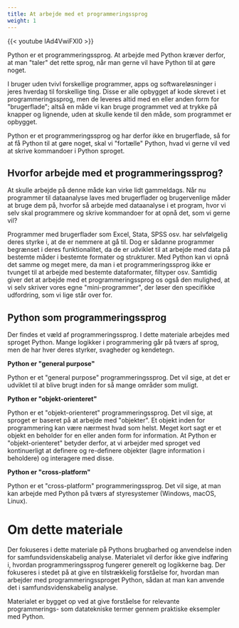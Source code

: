 ```yaml
---
title: At arbejde med et programmeringssprog
weight: 1
---
```

{{< youtube IAd4VwiFXl0 >}}

Python er et programmeringssprog. At arbejde med Python kræver derfor, at man "taler" det rette sprog, når man gerne vil have Python til at gøre noget.

I bruger uden tvivl forskellige programmer, apps og softwareløsninger i jeres hverdag til forskellige ting. Disse er alle opbygget af kode skrevet i et programmeringssprog, men de leveres altid med en eller anden form for "brugerflade"; altså en måde vi kan bruge programmet ved at trykke på knapper og lignende, uden at skulle kende til den måde, som programmet er opbygget.

Python er et programmeringssprog og har derfor ikke en brugerflade, så for at få Python til at gøre noget, skal vi "fortælle" Python, hvad vi gerne vil ved at skrive kommandoer i Python sproget.

## Hvorfor arbejde med et programmeringssprog?

At skulle arbejde på denne måde kan virke lidt gammeldags. Når nu programmer til dataanalyse laves med brugerflader og brugervenlige måder at bruge dem på, hvorfor så arbejde med dataanalyse i et program, hvor vi selv skal programmere og skrive kommandoer for at opnå det, som vi gerne vil?

Programmer med brugerflader som Excel, Stata, SPSS osv. har selvfølgelig deres styrke i, at de er nemmere at gå til. Dog er sådanne programmer begrænset i deres funktionalitet, da de er udviklet til at arbejde med data på bestemte måder i bestemte formater og strukturer. Med Python kan vi opnå det samme og meget mere, da man i et programmeringssprog ikke er tvunget til at arbejde med bestemte dataformater, filtyper osv. Samtidig giver det at arbejde med et programmeringssprog os også den mulighed, at vi selv skriver vores egne "mini-programmer", der løser den specifikke udfordring, som vi lige står over for.

## Python som programmeringssprog

Der findes et væld af programmeringssprog. I dette materiale arbejdes med sproget Python. Mange logikker i programmering går på tværs af sprog, men de har hver deres styrker, svagheder og kendetegn. 

**Python er "general purpose"**

Python er et "general purpose" programmeringssprog. Det vil sige, at det er udviklet til at blive brugt inden for så mange områder som muligt.

**Python er "objekt-orienteret"**

Python er et "objekt-orienteret" programmeringssprog. Det vil sige, at sproget er baseret på at arbejde med "objekter". Et objekt inden for programmering kan være nærmest hvad som helst. Meget kort sagt er et objekt en beholder for en eller anden form for information. At Python er "objekt-orienteret" betyder derfor, at vi arbejder med sproget ved kontinuerligt at definere og re-definere objekter (lagre information i beholdere) og interagere med disse.

**Python er "cross-platform"**

Python er et "cross-platform" programmeringssprog. Det vil sige, at man kan arbejde med Python på tværs af styresystemer (Windows, macOS, Linux).

# Om dette materiale

Der fokuseres i dette materiale på Pythons brugbarhed og anvendelse inden for samfundsvidenskabelig analyse. Materialet vil derfor ikke give indføring i, hvordan programmeringssprog fungerer generelt og logikkerne bag. Der fokuseres i stedet på at give en tilstrækkelig forståelse for, hvordan man arbejder med programmeringssproget Python, sådan at man kan anvende det i samfundsvidenskabelig analyse.

Materialet er bygget op ved at give forståelse for relevante programmerings- som datatekniske termer gennem praktiske eksempler med Python.
